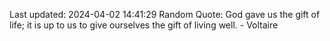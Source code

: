 Last updated: 2024-04-02 14:41:29
Random Quote: God gave us the gift of life; it is up to us to give ourselves the gift of living well. - Voltaire